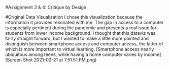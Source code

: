 #Assignment 3 & 4: Critique by Design 

#Original Data Visualization
I chose this visualization because the information it provides resonated with me. The gap in access to a computer is especially pertinent during the pandemic and presents a real issue for students from lower income background. I thought that this dataviz was fairly straight forward, but I wanted to make a little more pointed and distinguish between smartphone access and computer access, the latter of which is more important to virtual learning.
[Smartphone access nearly ubiquitous among teens, while having a home computer varies by income](Screen Shot 2021-02-21 at 7.51.51 PM.png)
